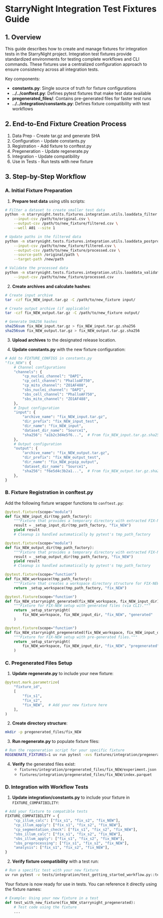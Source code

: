 # StarryNight Integration Test Fixtures Guide

## 1. Overview

This guide describes how to create and manage fixtures for integration tests in the StarryNight project. Integration test fixtures provide standardized environments for testing complete workflows and CLI commands. These fixtures use a centralized configuration approach to ensure consistency across all integration tests.

Key components:
- **constants.py**: Single source of truth for fixture configurations
- **../../conftest.py**: Defines pytest fixtures that make test data available
- **pregenerated_files/**: Contains pre-generated files for faster test runs
- **../../integration/constants.py**: Defines fixture compatibility with test workflows

## 2. End-to-End Fixture Creation Process

1. Data Prep - Create tar.gz and generate SHA
2. Configuration - Update constants.py
3. Registration - Add fixture to conftest.py
4. Pregeneration - Update regenerate.py
5. Integration - Update compatibility
6. Use in Tests - Run tests with new fixture

## 3. Step-by-Step Workflow

### A. Initial Fixture Preparation

1. **Prepare test data** using utils scripts:

```bash
# Filter a dataset to create smaller test data
python -m starrynight.tests.fixtures.integration.utils.loaddata_filter \
    --input-csv /path/to/original.csv \
    --output-csv /path/to/new_fixture/filtered.csv \
    --well A01 --site 1

# Update paths in the filtered data
python -m starrynight.tests.fixtures.integration.utils.loaddata_postprocess \
    --input-csv /path/to/new_fixture/filtered.csv \
    --output-csv /path/to/new_fixture/processed.csv \
    --source-path /original/path \
    --target-path /new/path

# Validate the processed data
python -m starrynight.tests.fixtures.integration.utils.loaddata_validate \
    --input-csv /path/to/new_fixture/processed.csv
```

2. **Create archives and calculate hashes**:

```bash
# Create input archive
tar -czf fix_NEW_input.tar.gz -C /path/to/new_fixture input/

# Create output archive (if applicable)
tar -czf fix_NEW_output.tar.gz -C /path/to/new_fixture output/

# Generate SHA256 hashes
sha256sum fix_NEW_input.tar.gz > fix_NEW_input.tar.gz.sha256
sha256sum fix_NEW_output.tar.gz > fix_NEW_output.tar.gz.sha256
```

3. **Upload archives** to the designated release location.

4. **Update constants.py** with the new fixture configuration:

```python
# Add to FIXTURE_CONFIGS in constants.py
"fix_NEW": {
    # Channel configurations
    "channels": {
        "cp_nuclei_channel": "DAPI",
        "cp_cell_channel": "PhalloAF750",
        "cp_mito_channel": "ZO1AF488",
        "sbs_nuclei_channel": "DAPI",
        "sbs_cell_channel": "PhalloAF750",
        "sbs_mito_channel": "ZO1AF488",
    },
    # Input configuration
    "input": {
        "archive_name": "fix_NEW_input.tar.gz",
        "dir_prefix": "fix_NEW_input_test",
        "dir_name": "fix_NEW_input",
        "dataset_dir_name": "Source1",
        "sha256": "a1b2c3d4e5f6...",  # From fix_NEW_input.tar.gz.sha256
    },
    # Output configuration
    "output": {
        "archive_name": "fix_NEW_output.tar.gz",
        "dir_prefix": "fix_NEW_output_test",
        "dir_name": "fix_NEW_pcpip_output",
        "dataset_dir_name": "Source1",
        "sha256": "f6e5d4c3b2a1...",  # From fix_NEW_output.tar.gz.sha256
    },
}
```

### B. Fixture Registration in conftest.py

Add the following fixture wrapper functions to `conftest.py`:

```python
@pytest.fixture(scope="module")
def fix_NEW_input_dir(tmp_path_factory):
    """Fixture that provides a temporary directory with extracted FIX-NEW input data."""
    result = _setup_input_dir(tmp_path_factory, "fix_NEW")
    yield result
    # Cleanup is handled automatically by pytest's tmp_path_factory

@pytest.fixture(scope="module")
def fix_NEW_output_dir(tmp_path_factory):
    """Fixture that provides a temporary directory with extracted FIX-NEW output data."""
    result = _setup_output_dir(tmp_path_factory, "fix_NEW")
    yield result
    # Cleanup is handled automatically by pytest's tmp_path_factory

@pytest.fixture(scope="function")
def fix_NEW_workspace(tmp_path_factory):
    """Fixture that creates a workspace directory structure for FIX-NEW tests."""
    return _setup_workspace(tmp_path_factory, "fix_NEW")

@pytest.fixture(scope="function")
def fix_NEW_starrynight_generated(fix_NEW_workspace, fix_NEW_input_dir):
    """Fixture for FIX-NEW setup with generated files (via CLI)."""
    return _setup_starrynight(
        fix_NEW_workspace, fix_NEW_input_dir, "fix_NEW", "generated"
    )

@pytest.fixture(scope="function")
def fix_NEW_starrynight_pregenerated(fix_NEW_workspace, fix_NEW_input_dir):
    """Fixture for FIX-NEW setup with pre-generated files."""
    return _setup_starrynight(
        fix_NEW_workspace, fix_NEW_input_dir, "fix_NEW", "pregenerated"
    )
```

### C. Pregenerated Files Setup

1. **Update regenerate.py** to include your new fixture:

```python
@pytest.mark.parametrize(
    "fixture_id",
    [
        "fix_s1",
        "fix_s2",
        "fix_NEW",  # Add your new fixture here
    ],
)
```

2. **Create directory structure**:

```bash
mkdir -p pregenerated_files/fix_NEW
```

3. **Run regenerate.py** to populate fixture files:

```bash
# Run the regeneration script for your specific fixture
REGENERATE_FIXTURES=1 uv run pytest -xvs fixtures/integration/pregenerated_files/regenerate.py::test_generate_pregenerated_files_files[fix_NEW]
```

4. **Verify** the generated files exist:
   - `fixtures/integration/pregenerated_files/fix_NEW/experiment.json`
   - `fixtures/integration/pregenerated_files/fix_NEW/index.parquet`

### D. Integration with Workflow Tests

1. **Update integration/constants.py** to include your fixture in `FIXTURE_COMPATIBILITY`:

```python
# Add your fixture to compatible tests
FIXTURE_COMPATIBILITY = {
    "cp_illum_calc": ["fix_s1", "fix_s2", "fix_NEW"],
    "cp_illum_apply": ["fix_s1", "fix_s2", "fix_NEW"],
    "cp_segmentation_check": ["fix_s1", "fix_s2", "fix_NEW"],
    "sbs_illum_calc": ["fix_s1", "fix_s2", "fix_NEW"],
    "sbs_illum_apply": ["fix_s1", "fix_s2", "fix_NEW"],
    "sbs_preprocessing": ["fix_s1", "fix_s2", "fix_NEW"],
    "analysis": ["fix_s1", "fix_s2", "fix_NEW"],
}
```

2. **Verify fixture compatibility** with a test run:

```bash
# Run a specific test with your new fixture
uv run pytest -v tests/integration/test_getting_started_workflow.py::test_complete_workflow[fix_NEW-generated-cp_illum_calc]
```

Your fixture is now ready for use in tests. You can reference it directly using the fixture names:

```python
# Example: Using your new fixture in a test
def test_with_new_fixture(fix_NEW_starrynight_pregenerated):
    # Test code using the fixture
    ...
```
